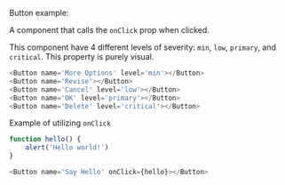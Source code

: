 Button example:

A component that calls the `onClick` prop when clicked.

This component have 4 different levels of severity: `min`, `low`, `primary`, and `critical`. This property is purely visual.

```js
<Button name='More Options' level='min'></Button>
<Button name='Revise'></Button>
<Button name='Cancel' level='low'></Button>
<Button name='OK' level='primary'></Button>
<Button name='Delete' level='critical'></Button>
```

Example of utilizing `onClick`
```js
function hello() {
    alert('Hello world!')
}

<Button name='Say Hello' onClick={hello}></Button>
```